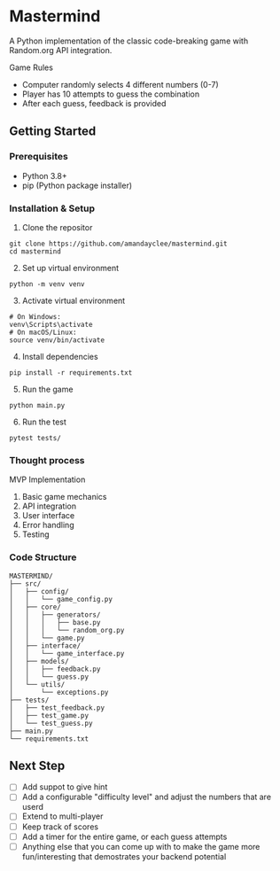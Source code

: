 # Mastermind
A Python implementation of the classic code-breaking game with Random.org API integration.

Game Rules
- Computer randomly selects 4 different numbers (0-7)
- Player has 10 attempts to guess the combination
- After each guess, feedback is provided

## Getting Started
### Prerequisites
- Python 3.8+
- pip (Python package installer)

### Installation & Setup

1. Clone the repositor
```
git clone https://github.com/amandayclee/mastermind.git
cd mastermind
```

2. Set up virtual environment
```
python -m venv venv
```

3. Activate virtual environment
```
# On Windows:
venv\Scripts\activate
# On macOS/Linux:
source venv/bin/activate
```

4. Install dependencies
```
pip install -r requirements.txt
```

5. Run the game
```
python main.py
```

6. Run the test
```
pytest tests/
```

### Thought process
MVP Implementation
1. Basic game mechanics
2. API integration
3. User interface
4. Error handling
5. Testing

### Code Structure
```
MASTERMIND/
├── src/
│   ├── config/
│   │   └── game_config.py     
│   ├── core/
│   │   ├── generators/
│   │   │   ├── base.py        
│   │   │   └── random_org.py  
│   │   └── game.py            
│   ├── interface/
│   │   └── game_interface.py 
│   ├── models/
│   │   ├── feedback.py       
│   │   └── guess.py          
│   └── utils/
│       └── exceptions.py     
├── tests/
│   ├── test_feedback.py
│   ├── test_game.py
│   └── test_guess.py
├── main.py                    
└── requirements.txt           
```

## Next Step
- [ ] Add suppot to give hint
- [ ] Add a configurable "difficulty level" and adjust the numbers that are userd
- [ ] Extend to multi-player
- [ ] Keep track of scores
- [ ] Add a timer for the entire game, or each guess attempts
- [ ] Anything else that you can come up with to make the game more fun/interesting that demostrates your backend potential
